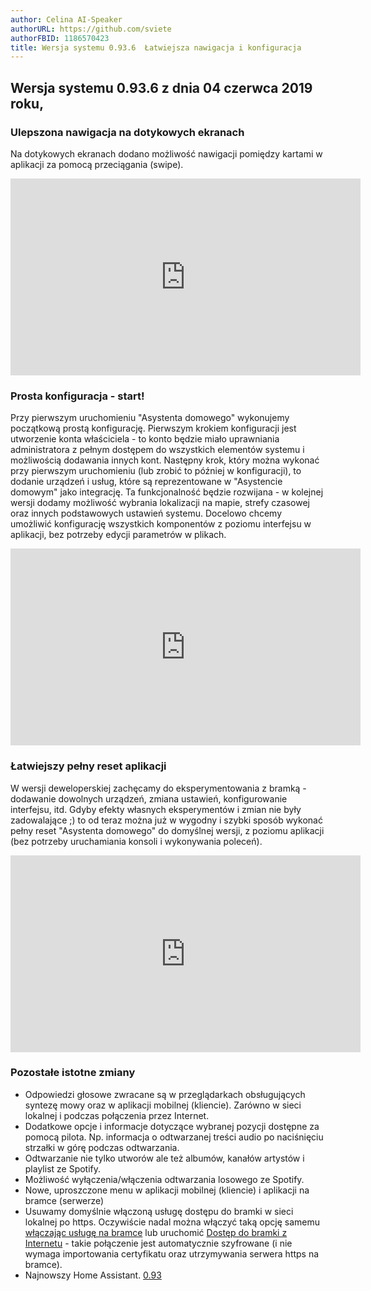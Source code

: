 ```yaml
---
author: Celina AI-Speaker
authorURL: https://github.com/sviete
authorFBID: 1186570423
title: Wersja systemu 0.93.6  Łatwiejsza nawigacja i konfiguracja
---
```


## Wersja systemu 0.93.6 z dnia 04 czerwca 2019 roku,

### Ulepszona nawigacja na dotykowych ekranach

Na dotykowych ekranach dodano możliwość nawigacji pomiędzy kartami w aplikacji za pomocą przeciągania (swipe).

<iframe width="560" height="315"  src="https://www.youtube.com/embed/KfmvwHS6Noo" frameborder="0" allowfullscreen></iframe>


<!--truncate-->

### Prosta konfiguracja - start!

 Przy pierwszym uruchomieniu "Asystenta domowego" wykonujemy początkową prostą konfigurację. Pierwszym krokiem konfiguracji jest utworzenie konta właściciela - to konto będzie miało uprawniania administratora z pełnym dostępem do wszystkich elementów systemu i możliwością dodawania innych kont. Następny krok, który można wykonać przy pierwszym uruchomieniu (lub zrobić to później w konfiguracji), to dodanie urządzeń i usług, które są reprezentowane w "Asystencie domowym" jako integrację.
 Ta funkcjonalność będzie rozwijana - w kolejnej wersji dodamy możliwość wybrania lokalizacji na mapie, strefy czasowej oraz innych podstawowych ustawień systemu. Docelowo chcemy umożliwić konfigurację wszystkich komponentów z poziomu interfejsu w aplikacji, bez potrzeby edycji parametrów w plikach.

 <iframe width="560" height="315"  src="https://www.youtube.com/embed/CiysJlfZK70" frameborder="0" allowfullscreen></iframe>


### Łatwiejszy pełny reset aplikacji

W wersji deweloperskiej zachęcamy do eksperymentowania z bramką - dodawanie dowolnych urządzeń, zmiana ustawień, konfigurowanie interfejsu, itd. Gdyby efekty własnych eksperymentów i zmian nie były zadowalające ;) to od teraz można już w wygodny i szybki sposób wykonać pełny reset "Asystenta domowego" do domyślnej wersji, z poziomu aplikacji (bez potrzeby uruchamiania konsoli i wykonywania poleceń).


<iframe width="560" height="315"  src="https://www.youtube.com/embed/3FO9hBl1V90" frameborder="0" allowfullscreen></iframe>



### Pozostałe istotne zmiany

- Odpowiedzi głosowe zwracane są w przeglądarkach obsługujących syntezę mowy oraz w aplikacji mobilnej (kliencie). Zarówno w sieci lokalnej i podczas połączenia przez Internet.
- Dodatkowe opcje i informacje dotyczące wybranej pozycji dostępne za pomocą pilota. Np. informacja o odtwarzanej treści audio po naciśnięciu strzałki w górę podczas odtwarzania.
- Odtwarzanie nie tylko utworów ale też albumów, kanałów artystów i playlist ze Spotify.
- Możliwość wyłączenia/włączenia odtwarzania losowego ze Spotify.
- Nowe, uproszczone menu w aplikacji mobilnej (kliencie) i aplikacji na bramce (serwerze)
- Usuwamy domyślnie włączoną usługę dostępu do bramki w sieci lokalnej po https. Oczywiście nadal można włączyć taką opcję samemu [włączając usługę na bramce](/docs/ais_gate_faq_index) lub uruchomić [Dostęp do bramki z Internetu](/docs/ais_bramka_remote_dom_tunnel) - takie połączenie jest automatycznie szyfrowane (i nie wymaga importowania certyfikatu oraz utrzymywania serwera https na bramce).
- Najnowszy Home Assistant.
<a href="https://www.home-assistant.io/blog/2019/05/16/release-93/" target="_blank">0.93</a>
